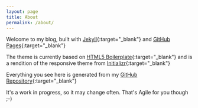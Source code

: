 ```yaml
---
layout: page
title: About
permalink: /about/
---
```


Welcome to my blog, built with [Jekyll](https://jekyllrb.com/){:target="_blank"} and [GitHub Pages](https://pages.github.com/){:target="_blank"}

The theme is currently based on [HTML5 Boilerplate](https://html5boilerplate.com/){:target="_blank"} and is a rendition of the responsive theme from [Initializr](http://www.initializr.com/){:target="_blank"}

Everything you see here is generated from my [GitHub Repository](https://github.com/grahamrgriffiths/grahamrgriffiths.github.io){:target="_blank"}

It's a work in progress, so it may change often. That's Agile for you though ;-)
